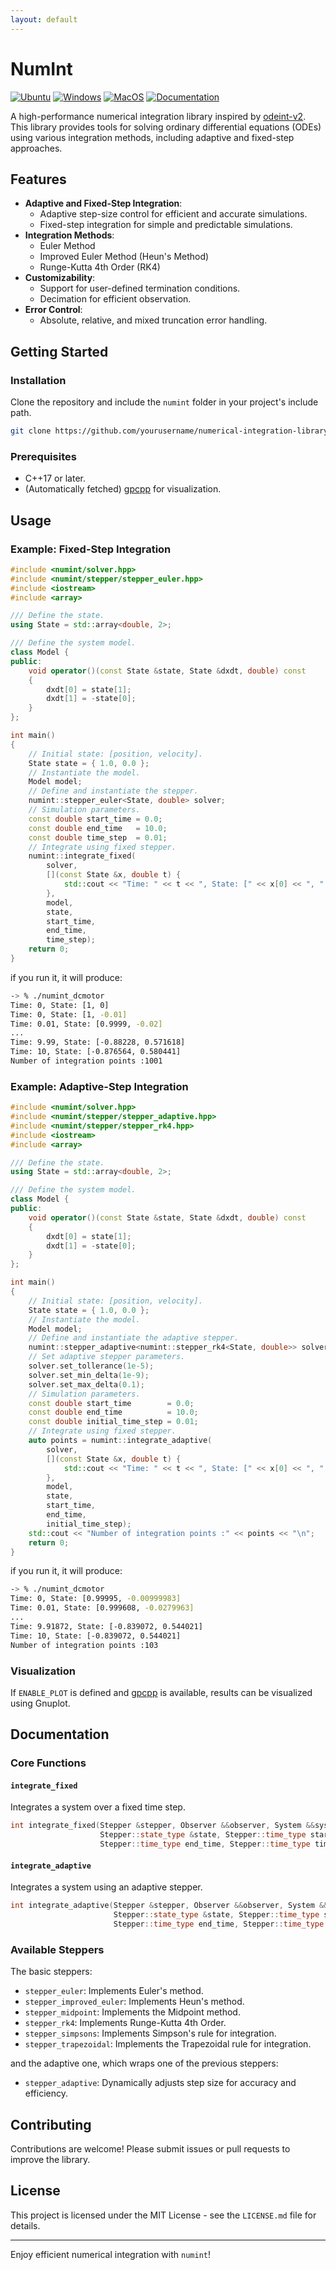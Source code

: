 ```yaml
---
layout: default
---
```


# NumInt

[![Ubuntu](https://github.com/Galfurian/numint/actions/workflows/ubuntu.yml/badge.svg)](https://github.com/Galfurian/numint/actions/workflows/ubuntu.yml)
[![Windows](https://github.com/Galfurian/numint/actions/workflows/windows.yml/badge.svg)](https://github.com/Galfurian/numint/actions/workflows/windows.yml)
[![MacOS](https://github.com/Galfurian/numint/actions/workflows/macos.yml/badge.svg)](https://github.com/Galfurian/numint/actions/workflows/macos.yml)
[![Documentation](https://github.com/Galfurian/numint/actions/workflows/documentation.yml/badge.svg)](https://github.com/Galfurian/numint/actions/workflows/documentation.yml)

A high-performance numerical integration library inspired by
[odeint-v2](https://github.com/headmyshoulder/odeint-v2). This library provides
tools for solving ordinary differential equations (ODEs) using various
integration methods, including adaptive and fixed-step approaches.

## Features

- **Adaptive and Fixed-Step Integration**:
  - Adaptive step-size control for efficient and accurate simulations.
  - Fixed-step integration for simple and predictable simulations.
- **Integration Methods**:
  - Euler Method
  - Improved Euler Method (Heun's Method)
  - Runge-Kutta 4th Order (RK4)
- **Customizability**:
  - Support for user-defined termination conditions.
  - Decimation for efficient observation.
- **Error Control**:
  - Absolute, relative, and mixed truncation error handling.

## Getting Started

### Installation

Clone the repository and include the `numint` folder in your project's include path.

```bash
git clone https://github.com/yourusername/numerical-integration-library.git
```

### Prerequisites

- C++17 or later.
- (Automatically fetched) [gpcpp](https://github.com/yourusername/gpcpp) for visualization.

## Usage

### Example: Fixed-Step Integration

```cpp
#include <numint/solver.hpp>
#include <numint/stepper/stepper_euler.hpp>
#include <iostream>
#include <array>

/// Define the state.
using State = std::array<double, 2>;

/// Define the system model.
class Model {
public:
    void operator()(const State &state, State &dxdt, double) const
    {
        dxdt[0] = state[1];
        dxdt[1] = -state[0];
    }
};

int main()
{
    // Initial state: [position, velocity].
    State state = { 1.0, 0.0 };
    // Instantiate the model.
    Model model;
    // Define and instantiate the stepper.
    numint::stepper_euler<State, double> solver;
    // Simulation parameters.
    const double start_time = 0.0;
    const double end_time   = 10.0;
    const double time_step  = 0.01;
    // Integrate using fixed stepper.
    numint::integrate_fixed(
        solver,
        [](const State &x, double t) {
            std::cout << "Time: " << t << ", State: [" << x[0] << ", " << x[1] << "]\n";
        },
        model,
        state,
        start_time,
        end_time,
        time_step);
    return 0;
}
```

if you run it, it will produce:

```bash
-> % ./numint_dcmotor
Time: 0, State: [1, 0]
Time: 0, State: [1, -0.01]
Time: 0.01, State: [0.9999, -0.02]
...
Time: 9.99, State: [-0.88228, 0.571618]
Time: 10, State: [-0.876564, 0.580441]
Number of integration points :1001
```

### Example: Adaptive-Step Integration

```cpp
#include <numint/solver.hpp>
#include <numint/stepper/stepper_adaptive.hpp>
#include <numint/stepper/stepper_rk4.hpp>
#include <iostream>
#include <array>

/// Define the state.
using State = std::array<double, 2>;

/// Define the system model.
class Model {
public:
    void operator()(const State &state, State &dxdt, double) const
    {
        dxdt[0] = state[1];
        dxdt[1] = -state[0];
    }
};

int main()
{
    // Initial state: [position, velocity].
    State state = { 1.0, 0.0 };
    // Instantiate the model.
    Model model;
    // Define and instantiate the adaptive stepper.
    numint::stepper_adaptive<numint::stepper_rk4<State, double>> solver;
    // Set adaptive stepper parameters.
    solver.set_tollerance(1e-5);
    solver.set_min_delta(1e-9);
    solver.set_max_delta(0.1);
    // Simulation parameters.
    const double start_time        = 0.0;
    const double end_time          = 10.0;
    const double initial_time_step = 0.01;
    // Integrate using fixed stepper.
    auto points = numint::integrate_adaptive(
        solver,
        [](const State &x, double t) {
            std::cout << "Time: " << t << ", State: [" << x[0] << ", " << x[1] << "]\n";
        },
        model,
        state,
        start_time,
        end_time,
        initial_time_step);
    std::cout << "Number of integration points :" << points << "\n";
    return 0;
}
```

if you run it, it will produce:

```bash
-> % ./numint_dcmotor
Time: 0, State: [0.99995, -0.00999983]
Time: 0.01, State: [0.999608, -0.0279963]
...
Time: 9.91872, State: [-0.839072, 0.544021]
Time: 10, State: [-0.839072, 0.544021]
Number of integration points :103
```

### Visualization

If `ENABLE_PLOT` is defined and [gpcpp](https://github.com/yourusername/gpcpp) is available, results can be visualized using Gnuplot.

## Documentation

### Core Functions

#### `integrate_fixed`

Integrates a system over a fixed time step.

```cpp
int integrate_fixed(Stepper &stepper, Observer &&observer, System &&system, 
                    Stepper::state_type &state, Stepper::time_type start_time,
                    Stepper::time_type end_time, Stepper::time_type time_delta);
```

#### `integrate_adaptive`

Integrates a system using an adaptive stepper.

```cpp
int integrate_adaptive(Stepper &stepper, Observer &&observer, System &&system, 
                       Stepper::state_type &state, Stepper::time_type start_time,
                       Stepper::time_type end_time, Stepper::time_type time_delta);
```

### Available Steppers

The basic steppers:

- `stepper_euler`: Implements Euler's method.
- `stepper_improved_euler`: Implements Heun's method.
- `stepper_midpoint`: Implements the Midpoint method.
- `stepper_rk4`: Implements Runge-Kutta 4th Order.
- `stepper_simpsons`: Implements Simpson's rule for integration.
- `stepper_trapezoidal`: Implements the Trapezoidal rule for integration.

and the adaptive one, which wraps one of the previous steppers:

- `stepper_adaptive`: Dynamically adjusts step size for accuracy and efficiency.

## Contributing

Contributions are welcome! Please submit issues or pull requests to improve the library.

## License

This project is licensed under the MIT License - see the `LICENSE.md` file for details.

---

Enjoy efficient numerical integration with `numint`!